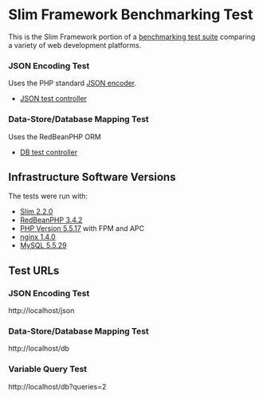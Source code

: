 # Slim Framework Benchmarking Test

This is the Slim Framework portion of a [benchmarking test suite](../) comparing a variety of web development platforms.

### JSON Encoding Test
Uses the PHP standard [JSON encoder](http://www.php.net/manual/en/function.json-encode.php).

* [JSON test controller](index.php)


### Data-Store/Database Mapping Test
Uses the RedBeanPHP ORM

* [DB test controller](index.php)


## Infrastructure Software Versions
The tests were run with:

* [Slim 2.2.0](http://www.slimframework.com/)
* [RedBeanPHP 3.4.2](http://redbeanphp.com/)
* [PHP Version 5.5.17](http://www.php.net/) with FPM and APC
* [nginx 1.4.0](http://nginx.org/)
* [MySQL 5.5.29](https://dev.mysql.com/)

## Test URLs
### JSON Encoding Test

http://localhost/json

### Data-Store/Database Mapping Test

http://localhost/db

### Variable Query Test
    
http://localhost/db?queries=2
